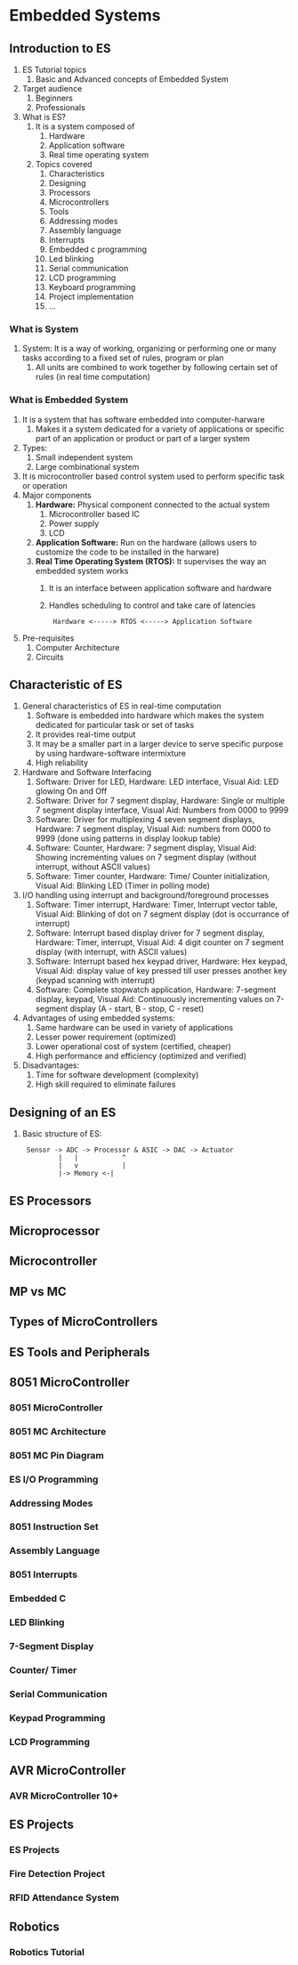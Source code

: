 # Embedded Systems #
## Introduction to ES ##
1. ES Tutorial topics
	1. Basic and Advanced concepts of Embedded System
2. Target audience
	1. Beginners
	2. Professionals
3. What is ES?
	1. It is a system composed of
		1. Hardware
		2. Application software
		3. Real time operating system
	2. Topics covered
		1. Characteristics
		2. Designing
		3. Processors
		4. Microcontrollers
		5. Tools
		6. Addressing modes
		7. Assembly language
		8. Interrupts
		9. Embedded c programming
		10. Led blinking
		11. Serial communication
		12. LCD programming
		13. Keyboard programming
		14. Project implementation
		15. ...

### What is System ###
1. System: It is a way of working, organizing or performing one or many tasks according to a fixed set of rules, program or plan
	1. All units are combined to work together by following certain set of rules (in real time computation)

### What is Embedded System ###
1. It is a system that has software embedded into computer-harware
	1. Makes it a system dedicated for a variety of applications or specific part of an application or product or part of a larger system
2. Types:
	1. Small independent system
	2. Large combinational system
3. It is microcontroller based control system used to perform specific task or operation
4. Major components
	1. **Hardware:** Physical component connected to the actual system
		1. Microcontroller based IC
		2. Power supply
		3. LCD
	2. **Application Software:** Run on the hardware (allows users to customize the code to be installed in the harware)
	3. **Real Time Operating System (RTOS):** It supervises the way an embedded system works
		1. It is an interface between application software and hardware
		2. Handles scheduling to control and take care of latencies

				Hardware <-----> RTOS <-----> Application Software
				
5. Pre-requisites
	1. Computer Architecture
	2. Circuits	

## Characteristic of ES ##
1. General characteristics of ES in real-time computation
	1. Software is embedded into hardware which makes the system dedicated for particular task or set of tasks
	2. It provides real-time output
	3. It may be a smaller part in a larger device to serve specific purpose by using hardware-software intermixture
	4. High reliability
2. Hardware and Software Interfacing
	1. Software: Driver for LED, Hardware: LED interface, Visual Aid: LED glowing On and Off
	2. Software: Driver for 7 segment display, Hardware: Single or multiple 7 segment display interface, Visual Aid: Numbers from 0000 to 9999
	3. Software: Driver for multiplexing 4 seven segment displays, Hardware: 7 segment display, Visual Aid: numbers from 0000 to 9999 (done using patterns in display lookup table)
	4. Software: Counter, Hardware: 7 segment display, Visual Aid: Showing incrementing values on 7 segment display (without interrupt, without ASCII values)
	5. Software: Timer counter, Hardware: Time/ Counter initialization, Visual Aid: Blinking LED (Timer in polling mode)
3. I/O handling using interrupt and background/foreground processes
	1. Software: Timer interrupt, Hardware: Timer, Interrupt vector table, Visual Aid: Blinking of dot on 7 segment display (dot is occurrance of interrupt)
	2. Software: Interrupt based display driver for 7 segment display, Hardware: Timer, interrupt, Visual Aid: 4 digit counter on 7 segment display (with interrupt, with ASCII values)
	3. Software: Interrupt based hex keypad driver, Hardware: Hex keypad, Visual Aid: display value of key pressed till user presses another key (keypad scanning with interrupt)
	4. Software: Complete stopwatch application, Hardware: 7-segment display, keypad, Visual Aid: Continuously incrementing values on 7-segment display (A - start, B - stop, C - reset)
3. Advantages of using embedded systems:
	1. Same hardware can be used in variety of applications
	2. Lesser power requirement (optimized)
	3. Lower operational cost of system (certified, cheaper)
	4. High performance and efficiency (optimized and verified)
4. Disadvantages:
	1. Time for software development (complexity)
	2. High skill required to eliminate failures

## Designing of an ES ##
1. Basic structure of ES:

		Sensor -> ADC -> Processor & ASIC -> DAC -> Actuator
				|   |			^
				|   v			|
				|-> Memory <-|

## ES Processors ##
## Microprocessor ##
## Microcontroller ##
## MP vs MC ##
## Types of MicroControllers ##
## ES Tools and Peripherals ##

## 8051 MicroController ##
### 8051 MicroController ###
### 8051 MC Architecture ###
### 8051 MC Pin Diagram ###
### ES I/O Programming ###
### Addressing Modes ###
### 8051 Instruction Set ###
### Assembly Language ###
### 8051 Interrupts ###
### Embedded C ###
### LED Blinking ###
### 7-Segment Display ###
### Counter/ Timer ###
### Serial Communication ###
### Keypad Programming ###
### LCD Programming ###

## AVR MicroController ##
### AVR MicroController 10+ ###

## ES Projects ##
### ES Projects ###
### Fire Detection Project ###
### RFID Attendance System ###

## Robotics ##
### Robotics Tutorial ###